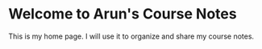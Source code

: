 # Welcome to Arun's Course Notes

This is my home page. I will use it to organize and share my course notes.
